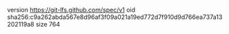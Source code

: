 version https://git-lfs.github.com/spec/v1
oid sha256:c9a262abda567e8d96af3f09a021a19ed772d7f910d9d766ea737a13202119a8
size 764
